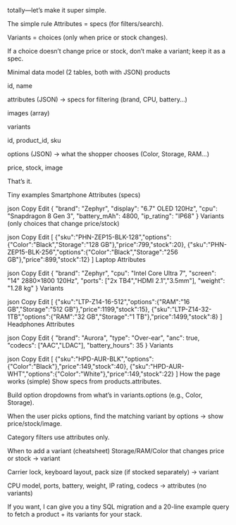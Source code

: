 totally—let’s make it super simple.

The simple rule
Attributes = specs (for filters/search).

Variants = choices (only when price or stock changes).

If a choice doesn’t change price or stock, don’t make a variant; keep it as a spec.

Minimal data model (2 tables, both with JSON)
products

id, name

attributes (JSON) → specs for filtering (brand, CPU, battery…)

images (array)

variants

id, product_id, sku

options (JSON) → what the shopper chooses (Color, Storage, RAM…)

price, stock, image

That’s it.

Tiny examples
Smartphone
Attributes (specs)

json
Copy
Edit
{
  "brand": "Zephyr",
  "display": "6.7\" OLED 120Hz",
  "cpu": "Snapdragon 8 Gen 3",
  "battery_mAh": 4800,
  "ip_rating": "IP68"
}
Variants (only choices that change price/stock)

json
Copy
Edit
[
  {"sku":"PHN-ZEP15-BLK-128","options":{"Color":"Black","Storage":"128 GB"},"price":799,"stock":20},
  {"sku":"PHN-ZEP15-BLK-256","options":{"Color":"Black","Storage":"256 GB"},"price":899,"stock":12}
]
Laptop
Attributes

json
Copy
Edit
{
  "brand": "Zephyr",
  "cpu": "Intel Core Ultra 7",
  "screen": "14\" 2880×1800 120Hz",
  "ports": ["2x TB4","HDMI 2.1","3.5mm"],
  "weight": "1.28 kg"
}
Variants

json
Copy
Edit
[
  {"sku":"LTP-Z14-16-512","options":{"RAM":"16 GB","Storage":"512 GB"},"price":1199,"stock":15},
  {"sku":"LTP-Z14-32-1TB","options":{"RAM":"32 GB","Storage":"1 TB"},"price":1499,"stock":8}
]
Headphones
Attributes

json
Copy
Edit
{
  "brand": "Aurora",
  "type": "Over-ear",
  "anc": true,
  "codecs": ["AAC","LDAC"],
  "battery_hours": 35
}
Variants

json
Copy
Edit
[
  {"sku":"HPD-AUR-BLK","options":{"Color":"Black"},"price":149,"stock":40},
  {"sku":"HPD-AUR-WHT","options":{"Color":"White"},"price":149,"stock":22}
]
How the page works (simple)
Show specs from products.attributes.

Build option dropdowns from what’s in variants.options (e.g., Color, Storage).

When the user picks options, find the matching variant by options → show price/stock/image.

Category filters use attributes only.

When to add a variant (cheatsheet)
Storage/RAM/Color that changes price or stock → variant

Carrier lock, keyboard layout, pack size (if stocked separately) → variant

CPU model, ports, battery, weight, IP rating, codecs → attributes (no variants)

If you want, I can give you a tiny SQL migration and a 20-line example query to fetch a product + its variants for your stack.